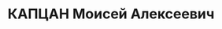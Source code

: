---
title: КАПЦАН Моисей Алексеевич
description: 'Род. в 1900. Проживал: г. Винница, ул. Котовского, 26/2. Редактор областной
  газеты "Большевицкая правда"

  Арестован 01.09.1937. Обв. по ст. 54-8, 11 УК УССР. Приговор: выездная сессия ВК
  ВС СССР, 25.11.1937 – ВМН с конфискацией имущества. Расстрелян 25.11.1937, г.Одесса.

  Реабилитирован ВК ВС СССР 03.11.1960'
---